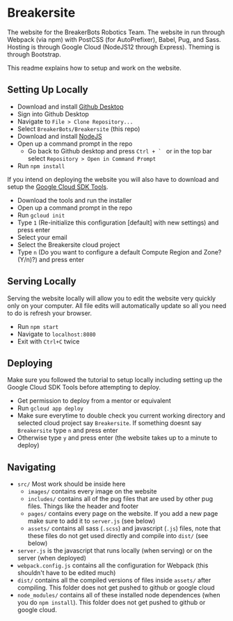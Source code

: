 # Breakersite
The website for the BreakerBots Robotics Team. The website in run through Webpack (via npm) with 
PostCSS (for AutoPrefixer), Babel, Pug, and Sass. Hosting is through Google
Cloud (NodeJS12 through Express). Theming is through Bootstrap.

This readme explains how to setup and work on the website.

## Setting Up Locally
- Download and install [Github Desktop](https://desktop.github.com/)
- Sign into Github Desktop
- Navigate to `File > Clone Repository...`
- Select `BreakerBots/Breakersite` (this repo)
- Download and install [NodeJS](https://nodejs.org/en/)
- Open up a command prompt in the repo
  - Go back to Github desktop and press ``Ctrl + ` `` or in the top bar select `Repository > Open in Command Prompt`
- Run `npm install`

If you intend on deploying the website you will also have to download and setup the [Google Cloud SDK Tools](https://dl.google.com/dl/cloudsdk/channels/rapid/GoogleCloudSDKInstaller.exe).
- Download the tools and run the installer
- Open up a command prompt in the repo
- Run `gcloud init`
- Type `1` (Re-initialize this configuration [default] with new settings) and press enter
- Select your email
- Select the Breakersite cloud project
- Type `n` (Do you want to configure a default Compute Region and Zone? (Y/n)?) and press enter

## Serving Locally
Serving the website locally will allow you to edit the website very quickly only on your computer. 
All file edits will automatically update so all you need to do is refresh your browser.

- Run `npm start`
- Navigate to `localhost:8080`
- Exit with `Ctrl+C` twice

## Deploying
Make sure you followed the tutorial to setup locally including setting up the Google Cloud SDK Tools before attempting to deploy.
- Get permission to deploy from a mentor or equivalent
- Run `gcloud app deploy`
- Make sure everytime to double check you current working directory and selected cloud project say `Breakersite`.
If something doesnt say `Breakersite` type `n` and press enter
- Otherwise type `y` and press enter (the website takes up to a minute to deploy)

## Navigating
- `src/` Most work should be inside here
  - `images/` contains every image on the website
  - `includes/` contains all of the pug files that are used by other pug files. Things like the header and footer
  - `pages/` contains every page on the website. If you add a new page make sure to add it to `server.js` (see below)
  - `assets/` contains all sass (`.scss`) and javascript (`.js`) files, note that these files do not get 
  used directly and compile into `dist/` (see below)
- `server.js` is the javascript that runs locally (when serving) or on the server (when deployed)
- `webpack.config.js` contains all the configuration for Webpack (this shouldn't have to be edited much)
- `dist/` contains all the compiled versions of files inside `assets/` after compiling. This folder does not get pushed to github or google cloud
- `node_modules/` contains all of these installed node dependences (when you do `npm install`). 
This folder does not get pushed to github or google cloud.